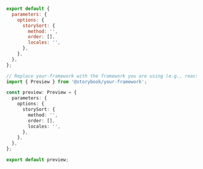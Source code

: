 ```js filename=".storybook/preview.js" renderer="common" language="js"
export default {
  parameters: {
    options: {
      storySort: {
        method: '',
        order: [],
        locales: '',
      },
    },
  },
};
```

```ts filename=".storybook/preview.ts" renderer="common" language="ts"
// Replace your-framework with the framework you are using (e.g., react, vue3)
import { Preview } from '@storybook/your-framework';

const preview: Preview = {
  parameters: {
    options: {
      storySort: {
        method: '',
        order: [],
        locales: '',
      },
    },
  },
};

export default preview;
```

